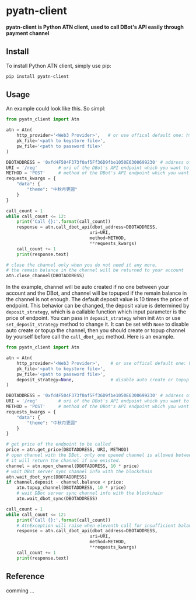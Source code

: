 # pyatn-client

**pyatn-client is Python ATN client, used to call DBot's API easily through payment channel**


## Install

To install Python ATN client, simply use pip:

```bash
pip install pyatn-client
```

## Usage

An example could look like this. So simpl:

```python
from pyatn_client import Atn

atn = Atn(
    http_provider='<Web3 Provider>',   # or use offical default one: https://rpc-test.atnio.net
    pk_file='<path to keystore file>',
    pw_file='<path to password file>'
)

DBOTADDRESS = '0xfd4F504F373f0af5Ff36D9fbe1050E6300699230' # address of the DBot you want to test
URI = '/reg'        # uri of the DBot's API endpoint which you want to call
METHOD = 'POST'     # method of the DBot's API endpoint which you want to call
requests_kwargs = {
    "data": {
        "theme": "中秋月更圆"
    }
}

call_count = 1
while call_count <= 12:
    print('Call {}:'.format(call_count))
    response = atn.call_dbot_api(dbot_address=DBOTADDRESS,
                                uri=URI,
                                method=METHOD,
                                **requests_kwargs)
    call_count += 1
    print(response.text)

# close the channel only when you do not need it any more,
# the remain balance in the channel will be returned to your account
atn.close_channel(DBOTADDRESS)

```


In the example, channel will be auto created if no one between your account and the DBot, and channel will be topuped if the remain balance in the channel is not enough. The default deposit value is 10 times the price of endpoint.
This behavior can be changed, the deposit value is determined by `deposit_strategy`, which is a callable function which input parameter is the price of endpoint. You can pass in `deposit_strategy` when init `Atn` or use `set_deposit_strategy` method to change it. It can be set with `None` to disable auto create or topup the channel, then you should create or topup channel by yourself before call the `call_dbot_api` method. Here is an example.


```python
from pyatn_client import Atn

atn = Atn(
    http_provider='<Web3 Provider>',    # or use offical default one: https://rpc-test.atnio.net
    pk_file='<path to keystore file>',
    pw_file='<path to password file>',
    deposit_strategy=None,              # disable auto create or topup channel
)

DBOTADDRESS = '0xfd4F504F373f0af5Ff36D9fbe1050E6300699230' # address of the DBot you want to test
URI = '/reg'        # uri of the DBot's API endpoint which you want to call
METHOD = 'POST'     # method of the DBot's API endpoint which you want to call
requests_kwargs = {
    "data": {
        "theme": "中秋月更圆"
    }
}

# get price of the endpoint to be called
price = atn.get_price(DBOTADDRESS, URI, METHOD)
# open channel with the DBot, only one opened channel is allowed between two address
# it will return the channel if one existed.
channel = atn.open_channel(DBOTADDRESS, 10 * price)
# wait DBot server sync channel info with the blockchain
atn.wait_dbot_sync(DBOTADDRESS)
if channel.deposit - channel.balance < price:
    atn.topup_channel(DBOTADDRESS, 10 * price)
    # wait DBot server sync channel info with the blockchain
    atn.wait_dbot_sync(DBOTADDRESS)

call_count = 1
while call_count <= 12:
    print('Call {}:'.format(call_count))
    # AtnException will raise when eleventh call for insufficient balance, you need catch it
    response = atn.call_dbot_api(dbot_address=DBOTADDRESS,
                                uri=URI,
                                method=METHOD,
                                **requests_kwargs)
    call_count += 1
    print(response.text)

```


## Reference

comming ...
